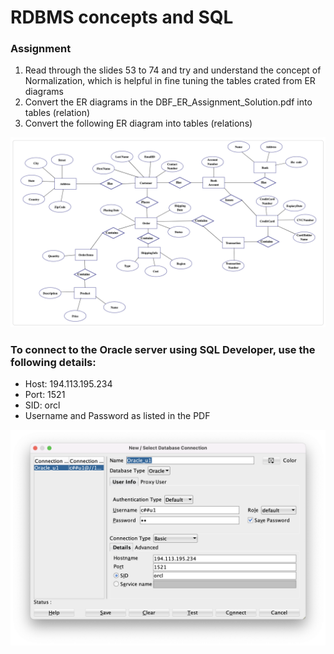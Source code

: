 # RDBMS concepts and SQL

### Assignment

1. Read through the slides 53 to 74 and try and understand the concept of Normalization, which is helpful in fine tuning the tables crated from ER diagrams
1. Convert the ER diagrams in the DBF_ER_Assignment_Solution.pdf into tables (relation)
1. Convert the following ER diagram into tables (relations)

![](./images/ER_From_net.png)

### To connect to the Oracle server using SQL Developer, use the following details:

-   Host: 194.113.195.234
-   Port: 1521
-   SID: orcl
-   Username and Password as listed in the PDF

![](./images/SQL_developer.png)

